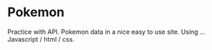 # Pokemon
Practice with API. Pokemon data in a nice easy to use site. Using ... Javascript / html / css.  
